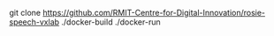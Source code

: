 git clone https://github.com/RMIT-Centre-for-Digital-Innovation/rosie-speech-vxlab
./docker-build
./docker-run
